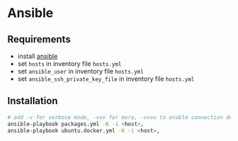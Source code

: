 # Ansible

## Requirements

* install [ansible][install-ansible]
* set `hosts` in inventory file `hosts.yml`
* set `ansible_user` in inventory file `hosts.yml`
* set `ansible_ssh_private_key_file` in inventory file `hosts.yml`

## Installation

```sh
# add -v for verbose mode, -vvv for more, -vvvv to enable connection debugging
ansible-playbook packages.yml -K -i <host>,
ansible-playbook ubuntu.docker.yml -K -i <host>,
```

[install-ansible]: https://docs.ansible.com/ansible/latest/installation_guide/intro_installation.html
